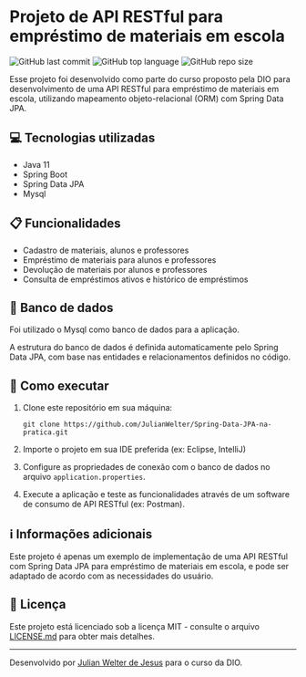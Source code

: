 
# Projeto de API RESTful para empréstimo de materiais em escola

![GitHub last commit](https://img.shields.io/github/last-commit/JulianWelter/Spring-Data-JPA-na-pratica) ![GitHub top language](https://img.shields.io/github/languages/top/JulianWelter/Spring-Data-JPA-na-pratica) ![GitHub repo size](https://img.shields.io/github/repo-size/JulianWelter/Spring-Data-JPA-na-pratica)

Esse projeto foi desenvolvido como parte do curso proposto pela DIO para desenvolvimento de uma API RESTful para empréstimo de materiais em escola, utilizando mapeamento objeto-relacional (ORM) com Spring Data JPA.

## :computer: Tecnologias utilizadas

-   Java 11
-   Spring Boot
-   Spring Data JPA
-   Mysql

## :clipboard: Funcionalidades

-   Cadastro de materiais, alunos e professores
-   Empréstimo de materiais para alunos e professores
-   Devolução de materiais por alunos e professores
-   Consulta de empréstimos ativos e histórico de empréstimos

## :floppy_disk: Banco de dados

Foi utilizado o Mysql como banco de dados para a aplicação.

A estrutura do banco de dados é definida automaticamente pelo Spring Data JPA, com base nas entidades e relacionamentos definidos no código.

## :rocket: Como executar

1.  Clone este repositório em sua máquina:
    
    
    `git clone https://github.com/JulianWelter/Spring-Data-JPA-na-pratica.git` 
    
2.  Importe o projeto em sua IDE preferida (ex: Eclipse, IntelliJ)
    
3.  Configure as propriedades de conexão com o banco de dados no arquivo `application.properties`.
    
4.  Execute a aplicação e teste as funcionalidades através de um software de consumo de API RESTful (ex: Postman).

## :information_source: Informações adicionais

Este projeto é apenas um exemplo de implementação de uma API RESTful com Spring Data JPA para empréstimo de materiais em escola, e pode ser adaptado de acordo com as necessidades do usuário.

## :page_facing_up: Licença

Este projeto está licenciado sob a licença MIT - consulte o arquivo [LICENSE.md](https://chat.openai.com/LICENSE.md) para obter mais detalhes.

----------

Desenvolvido por [Julian Welter de Jesus](https://github.com/JulianWelter) para o curso da DIO.
